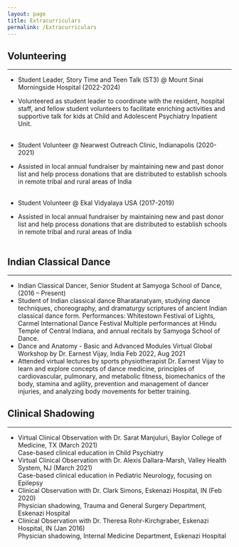 ```yaml
---
layout: page
title: Extracurriculars
permalink: /Extracurriculars
---
```


## __Volunteering__ 
***

- Student Leader, Story Time and Teen Talk (ST3) @ Mount Sinai Morningside Hospital (2022-2024)<br>
- Volunteered as student leader to coordinate with the resident, hospital staff, and fellow student volunteers to facilitate enriching activities and supportive talk for kids at Child and Adolescent Psychiatry Inpatient Unit. <br><br>

- Student Volunteer @ Nearwest Outreach Clinic, Indianapolis (2020-2021)<br>
- Assisted in local annual fundraiser by maintaining new and past donor list and help
process donations that are distributed to establish schools in remote tribal and rural
areas of India <br><br>

- Student Volunteer @ Ekal Vidyalaya USA (2017-2019)<br>
- Assisted in local annual fundraiser by maintaining new and past donor list and help
process donations that are distributed to establish schools in remote tribal and rural
areas of India <br><br>

## __Indian Classical Dance__ 
***
- Indian Classical Dancer, Senior Student at Samyoga School of Dance, (2016 – Present) <br>
- Student of Indian classical dance Bharatanatyam, studying dance techniques, choreography, and dramaturgy scriptures of ancient Indian classical dance form. Performances: Whitestown Festival of Lights, Carmel International Dance Festival Multiple performances at Hindu Temple of Central Indiana, and annual recitals by Samyoga School of Dance.
- Dance and Anatomy - Basic and Advanced Modules Virtual Global Workshop by Dr. Earnest Vijay, India Feb 2022, Aug 2021
- Attended virtual lectures by sports physiotherapist Dr. Earnest Vijay to learn and explore concepts of dance medicine, principles of cardiovascular, pulmonary, and metabolic fitness, biomechanics of the body, stamina and agility, prevention and management of dancer injuries, and analyzing body movements for better training.

## __Clinical Shadowing__ 
***
- Virtual Clinical Observation with Dr. Sarat Manjuluri, Baylor College of Medicine, TX (March 2021) <br>
Case-based clinical education in Child Psychiatry  <br>
- Virtual Clinical Observation with Dr. Alexis Dallara-Marsh, Valley Health System, NJ (March 2021) <br>
Case-based clinical education in Pediatric Neurology, focusing on Epilepsy <br>
- Clinical Observation with Dr. Clark Simons, Eskenazi Hospital, IN (Feb 2020) <br>
Physician shadowing, Trauma and General Surgery Department, Eskenazi Hospital <br>
- Clinical Observation with Dr. Theresa Rohr-Kirchgraber, Eskenazi Hospital, IN (Jan 2016) <br>
Physician shadowing, Internal Medicine Department, Eskenazi Hospital <br>

